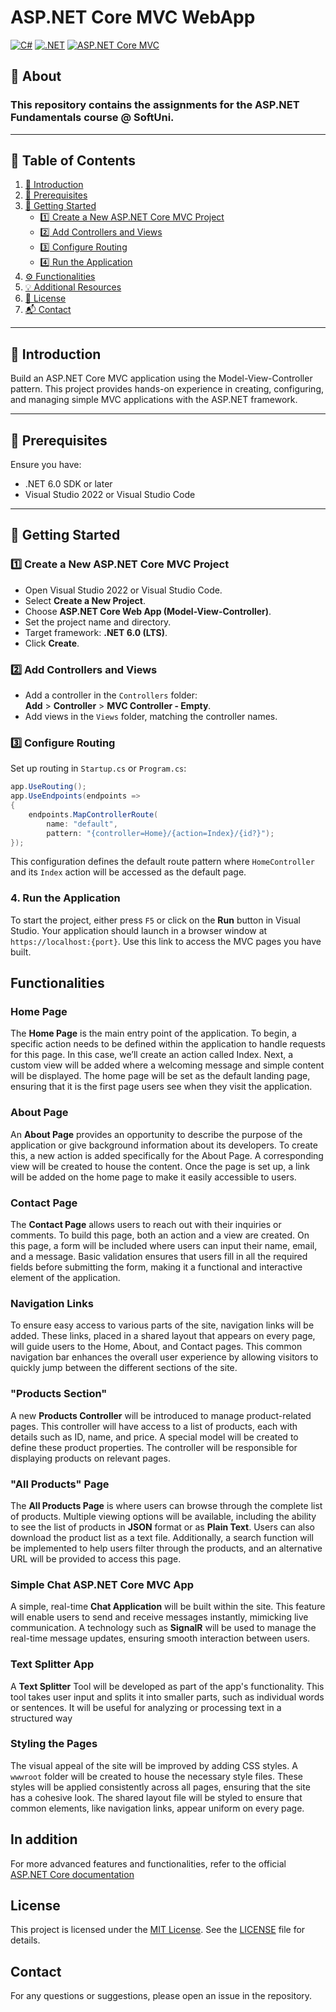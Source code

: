 # ASP.NET Core MVC WebApp  
[![C#](https://img.shields.io/badge/Made%20with-C%23-239120.svg)](https://learn.microsoft.com/en-us/dotnet/csharp/)
[![.NET](https://img.shields.io/badge/.NET-5C2D91.svg)](https://dotnet.microsoft.com/)
[![ASP.NET Core MVC](https://img.shields.io/badge/ASP.NET%20Core-MVC-512BD4.svg)](https://github.com/dotnet/aspnetcore)

## 📘 About  
### This repository contains the assignments for the **ASP.NET Fundamentals** course @ SoftUni.  
---

## 📑 Table of Contents  
1. [📖 Introduction](#introduction)  
2. [🔧 Prerequisites](#prerequisites)  
3. [🚀 Getting Started](#getting-started)  
   - [1️⃣ Create a New ASP.NET Core MVC Project](#1-create-a-new-aspnet-core-mvc-project)  
   - [2️⃣ Add Controllers and Views](#2-add-controllers-and-views)  
   - [3️⃣ Configure Routing](#3-configure-routing)  
   - [4️⃣ Run the Application](#4-run-the-application)  
4. [⚙️ Functionalities](#functionalities)  
5. [💡 Additional Resources](#in-addition)  
6. [📜 License](#license)  
7. [📬 Contact](#contact)  

---

## 📖 Introduction  
Build an ASP.NET Core MVC application using the Model-View-Controller pattern. This project provides hands-on experience in creating, configuring, and managing simple MVC applications with the ASP.NET framework.  

---

## 🔧 Prerequisites  
Ensure you have:  
- .NET 6.0 SDK or later  
- Visual Studio 2022 or Visual Studio Code  

---

## 🚀 Getting Started  
### 1️⃣ Create a New ASP.NET Core MVC Project  
- Open Visual Studio 2022 or Visual Studio Code.  
- Select **Create a New Project**.  
- Choose **ASP.NET Core Web App (Model-View-Controller)**.  
- Set the project name and directory.  
- Target framework: **.NET 6.0 (LTS)**.  
- Click **Create**.  

### 2️⃣ Add Controllers and Views  
- Add a controller in the `Controllers` folder:  
  **Add** > **Controller** > **MVC Controller - Empty**.  
- Add views in the `Views` folder, matching the controller names.  

### 3️⃣ Configure Routing  
Set up routing in `Startup.cs` or `Program.cs`:  
```csharp
app.UseRouting();
app.UseEndpoints(endpoints =>
{
    endpoints.MapControllerRoute(
        name: "default",
        pattern: "{controller=Home}/{action=Index}/{id?}");
});
```
This configuration defines the default route pattern where `HomeController` and its `Index` action will be accessed as the default page.

### 4. Run the Application
To start the project, either press `F5` or click on the **Run** button in Visual Studio. Your application should launch in a browser window at `https://localhost:{port}`. Use this link to access the MVC pages you have built.

## Functionalities
###  Home Page
The **Home Page** is the main entry point of the application. To begin, a specific action needs to be defined within the application to handle requests for this page. In this case, we’ll create an action called Index. Next, a custom view will be added where a welcoming message and simple content will be displayed. The home page will be set as the default landing page, ensuring that it is the first page users see when they visit the application.

### About Page
An **About Page** provides an opportunity to describe the purpose of the application or give background information about its developers. To create this, a new action is added specifically for the About Page. A corresponding view will be created to house the content. Once the page is set up, a link will be added on the home page to make it easily accessible to users.

### Contact Page
The **Contact Page** allows users to reach out with their inquiries or comments. To build this page, both an action and a view are created. On this page, a form will be included where users can input their name, email, and a message. Basic validation ensures that users fill in all the required fields before submitting the form, making it a functional and interactive element of the application.

### Navigation Links
To ensure easy access to various parts of the site, navigation links will be added. These links, placed in a shared layout that appears on every page, will guide users to the Home, About, and Contact pages. This common navigation bar enhances the overall user experience by allowing visitors to quickly jump between the different sections of the site.

### "Products Section" 
A new **Products Controller** will be introduced to manage product-related pages. This controller will have access to a list of products, each with details such as ID, name, and price. A special model will be created to define these product properties. The controller will be responsible for displaying products on relevant pages.

### "All Products" Page
The **All Products Page** is where users can browse through the complete list of products. Multiple viewing options will be available, including the ability to see the list of products in **JSON** format or as **Plain Text**. Users can also download the product list as a text file. Additionally, a search function will be implemented to help users filter through the products, and an alternative URL will be provided to access this page.

### Simple Chat ASP.NET Core MVC App
A simple, real-time **Chat Application** will be built within the site. This feature will enable users to send and receive messages instantly, mimicking live communication. A technology such as **SignalR** will be used to manage the real-time message updates, ensuring smooth interaction between users.

### Text Splitter App
A **Text Splitter** Tool will be developed as part of the app's functionality. This tool takes user input and splits it into smaller parts, such as individual words or sentences. It will be useful for analyzing or processing text in a structured way

### Styling the Pages
The visual appeal of the site will be improved by adding CSS styles. A `wwwroot` folder will be created to house the necessary style files. These styles will be applied consistently across all pages, ensuring that the site has a cohesive look. The shared layout file will be styled to ensure that common elements, like navigation links, appear uniform on every page.
  
## In addition
For more advanced features and functionalities, refer to the official [ASP.NET Core documentation](https://docs.microsoft.com/en-us/aspnet/core/)

## License
This project is licensed under the [MIT License](LICENSE). See the [LICENSE](LICENSE) file for details.

## Contact
For any questions or suggestions, please open an issue in the repository.
